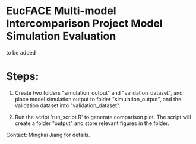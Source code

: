 # EucFACE Multi-model Intercomparison Project Model Simulation Evaluation

to be added


# Steps:

1. Create two folders "simulation_output" and "validation_dataset", and place model simulation output to folder "simulation_output", and the validation dataset into "validation_dataset".

2. Run the script 'run_script.R' to generate comparison plot. The script will create a folder "output" and store relevant figures in the folder. 

Contact: Mingkai Jiang for details. 